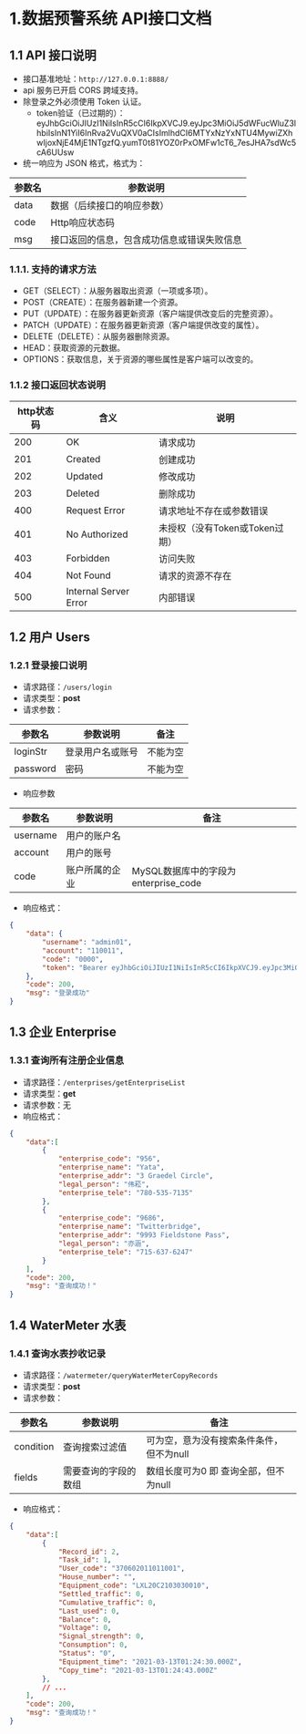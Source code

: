# 1.数据预警系统 API接口文档

## 1.1 API 接口说明

+ 接口基准地址：`http://127.0.0.1:8888/`
+ api 服务已开启 CORS 跨域支持。
+ 除登录之外必须使用 Token 认证。
  + token验证（已过期的）：eyJhbGciOiJIUzI1NiIsInR5cCI6IkpXVCJ9.eyJpc3MiOiJ5dWFucWluZ3lhbiIsInN1YiI6InRva2VuQXV0aCIsImlhdCI6MTYxNzYxNTU4MywiZXhwIjoxNjE4MjE1NTgzfQ.yumT0t81YOZ0rPxOMFw1cT6_7esJHA7sdWc5cA6UUsw
+ 统一响应为 JSON 格式，格式为：

| 参数名 | 参数说明                                   |
| ------ | ------------------------------------------ |
| data   | 数据（后续接口的响应参数）                 |
| code   | Http响应状态码                             |
| msg    | 接口返回的信息，包含成功信息或错误失败信息 |

### 1.1.1. 支持的请求方法

- GET（SELECT）：从服务器取出资源（一项或多项）。
- POST（CREATE）：在服务器新建一个资源。
- PUT（UPDATE）：在服务器更新资源（客户端提供改变后的完整资源）。
- PATCH（UPDATE）：在服务器更新资源（客户端提供改变的属性）。
- DELETE（DELETE）：从服务器删除资源。
- HEAD：获取资源的元数据。
- OPTIONS：获取信息，关于资源的哪些属性是客户端可以改变的。

### 1.1.2 接口返回状态说明

| http状态码 | 含义                  | 说明                           |
| ---------- | --------------------- | ------------------------------ |
| 200        | OK                    | 请求成功                       |
| 201        | Created               | 创建成功                       |
| 202        | Updated               | 修改成功                       |
| 203        | Deleted               | 删除成功                       |
| 400        | Request Error         | 请求地址不存在或参数错误       |
| 401        | No Authorized         | 未授权（没有Token或Token过期） |
| 403        | Forbidden             | 访问失败                       |
| 404        | Not Found             | 请求的资源不存在               |
| 500        | Internal Server Error | 内部错误                       |

## 1.2 用户 Users

### 1.2.1 登录接口说明

+ 请求路径：`/users/login`
+ 请求类型：**post**
+ 请求参数：

| 参数名   | 参数说明         | 备注     |
| -------- | ---------------- | -------- |
| loginStr | 登录用户名或账号 | 不能为空 |
| password | 密码             | 不能为空 |

+ 响应参数

| 参数名   | 参数说明       | 备注                                 |
| -------- | -------------- | ------------------------------------ |
| username | 用户的账户名   |                                      |
| account  | 用户的账号     |                                      |
| code     | 账户所属的企业 | MySQL数据库中的字段为enterprise_code |

+ 响应格式：

```json
{
    "data": {
        "username": "admin01",
        "account": "110011",
        "code": "0000",
        "token": "Bearer eyJhbGciOiJIUzI1NiIsInR5cCI6IkpXVCJ9.eyJpc3MiOiJ5dWFucWluZ3lhbiIsInN1YiI6InRva2VuQXV0aCIsImlhdCI6MTYxNzQ0OTAxOSwiZXhwIjoxNjE4MDQ5MDE5fQ.DjFE5MflUxeyOGMFayhsfzDAHwywXQF-PWTkffA_6No"
    },
    "code": 200,
    "msg": "登录成功"
}
```

## 1.3 企业 Enterprise

### 1.3.1 查询所有注册企业信息

+ 请求路径：`/enterprises/getEnterpriseList`
+ 请求类型：**get**
+ 请求参数：无
+ 响应格式：

```json
{
    "data":[
        {
            "enterprise_code": "956",
            "enterprise_name": "Yata",
            "enterprise_addr": "3 Graedel Circle",
            "legal_person": "伟菘",
            "enterprise_tele": "780-535-7135"
        },
        {
            "enterprise_code": "9686",
            "enterprise_name": "Twitterbridge",
            "enterprise_addr": "9993 Fieldstone Pass",
            "legal_person": "亦涵",
            "enterprise_tele": "715-637-6247"
        }
    ],
    "code": 200,
    "msg": "查询成功！"
}
```

## 1.4 WaterMeter 水表

### 1.4.1 查询水表抄收记录

+ 请求路径：`/watermeter/queryWaterMeterCopyRecords`
+ 请求类型：**post**
+ 请求参数：

| 参数名    | 参数说明             | 备注                                     |
| --------- | -------------------- | ---------------------------------------- |
| condition | 查询搜索过滤值       | 可为空，意为没有搜索条件条件，但不为null |
| fields    | 需要查询的字段的数组 | 数组长度可为0 即 查询全部，但不为null    |

+ 响应格式：

```json
{
    "data":[
        {
            "Record_id": 2,
            "Task_id": 1,
            "User_code": "370602011011001",
            "House_number": "",
            "Equipment_code": "LXL20C2103030010",
            "Settled_traffic": 0,
            "Cumulative_traffic": 0,
            "Last_used": 0,
            "Balance": 0,
            "Voltage": 0,
            "Signal_strength": 0,
            "Consumption": 0,
            "Status": "0",
            "Equipment_time": "2021-03-13T01:24:30.000Z",
            "Copy_time": "2021-03-13T01:24:43.000Z"
        },
        // ...
    ],
    "code": 200,
    "msg": "查询成功！"
}
```

